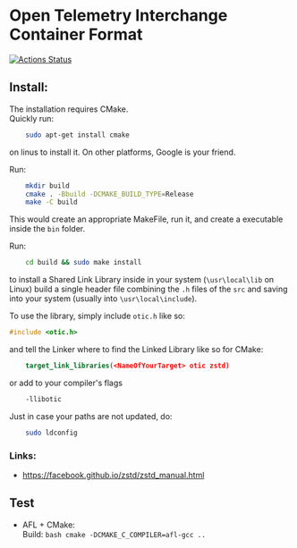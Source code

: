 # Open Telemetry Interchange Container Format

[![Actions Status](https://github.com/talpa-io/otic/workflows/build/badge.svg)](https://github.com/talpa-io/otic/actions)  

## Install:  
The installation requires CMake.  
Quickly run:  
```bash
    sudo apt-get install cmake
```
on linus to install it. On other platforms, Google is your friend.  
  
Run:
```bash
    mkdir build
    cmake . -Bbuild -DCMAKE_BUILD_TYPE=Release
    make -C build
```
This would create an appropriate MakeFile, run it, and create a executable
inside the `bin` folder.  

Run:
```bash
    cd build && sudo make install
```
to install a Shared Link Library inside in your system (`\usr\local\lib` on Linux) 
build a single header file combining the `.h` files of the `src` and saving into your system 
(usually into `\usr\local\include`).    

To use the library, simply include `otic.h` like so:
```cpp
#include <otic.h>
```
and tell the Linker where to find the Linked Library like so for CMake:
```CMake
    target_link_libraries(<NameOfYourTarget> otic zstd)
```
or add to your compiler's flags
```bash
    -llibotic
```  
Just in case your paths are not updated, do:  
```bash
    sudo ldconfig
```
 
### Links:  
- https://facebook.github.io/zstd/zstd_manual.html  

## Test
  - AFL + CMake:  
    Build: 
        ```bash
            cmake -DCMAKE_C_COMPILER=afl-gcc ..
        ```
